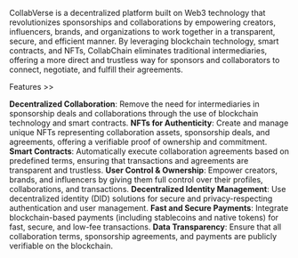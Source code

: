 CollabVerse is a decentralized platform built on Web3 technology that revolutionizes sponsorships and collaborations by empowering creators, influencers, brands, and organizations to work together in a transparent, secure, and efficient manner. By leveraging blockchain technology, smart contracts, and NFTs, CollabChain eliminates traditional intermediaries, offering a more direct and trustless way for sponsors and collaborators to connect, negotiate, and fulfill their agreements.

Features >>

**Decentralized Collaboration**: Remove the need for intermediaries in sponsorship deals and collaborations through the use of blockchain technology and smart contracts.
**NFTs for Authenticity**: Create and manage unique NFTs representing collaboration assets, sponsorship deals, and agreements, offering a verifiable proof of ownership and commitment.
**Smart Contracts**: Automatically execute collaboration agreements based on predefined terms, ensuring that transactions and agreements are transparent and trustless.
**User Control & Ownership**: Empower creators, brands, and influencers by giving them full control over their profiles, collaborations, and transactions.
**Decentralized Identity Management**: Use decentralized identity (DID) solutions for secure and privacy-respecting authentication and user management.
**Fast and Secure Payments**: Integrate blockchain-based payments (including stablecoins and native tokens) for fast, secure, and low-fee transactions.
**Data Transparency**: Ensure that all collaboration terms, sponsorship agreements, and payments are publicly verifiable on the blockchain.
